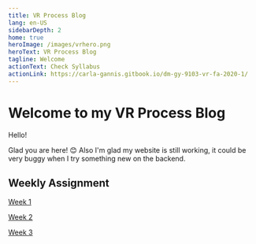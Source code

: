 ```yaml
---
title: VR Process Blog
lang: en-US
sidebarDepth: 2
home: true
heroImage: /images/vrhero.png
heroText: VR Process Blog
tagline: Welcome
actionText: Check Syllabus
actionLink: https://carla-gannis.gitbook.io/dm-gy-9103-vr-fa-2020-1/
---
```


# Welcome to my VR Process Blog

Hello!

Glad you are here! 😊 Also I'm glad my website is still working, it could be very buggy when I try something new on the backend. 

## Weekly Assignment

[Week 1](Week1)

[Week 2](Week2)

[Week 3](Week3)

<br>

<br>

<br>

<br>

<br>

<br>